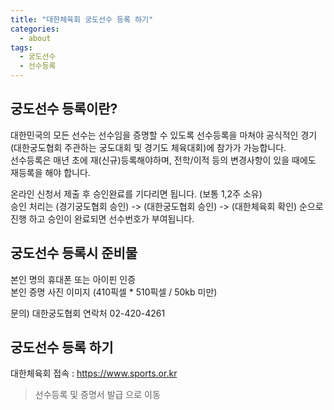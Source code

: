 ```yaml
---
title: "대한체육회 궁도선수 등록 하기"
categories:
  - about
tags:
  - 궁도선수
  - 선수등록
---
```


## 궁도선수 등록이란?

대한민국의 모든 선수는 선수임을 증명할 수 있도록 선수등록을 마쳐야 공식적인 경기(대한궁도협회 주관하는 궁도대회 및 경기도 체육대회)에 참가가 가능합니다.   
선수등록은 매년 초에 재(신규)등록해야하며, 전학/이적 등의 변경사항이 있을 때에도 재등록을 해야 합니다.      

온라인 신청서 제출 후 승인완료를 기다리면 됩니다. (보통 1,2주 소유)     
승인 처리는 (경기궁도협회 승인) -> (대한궁도협회 승인) -> (대한체육회 확인) 순으로 진행 하고 승인이 완료되면 선수번호가 부여됩니다.

## 궁도선수 등록시 준비물

본인 명의 휴대폰 또는 아이핀 인증     
본인 증명 사진 이미지 (410픽셀 * 510픽셀 / 50kb 미만)     

문의) 대한궁도협회 연락처 02-420-4261      

## 궁도선수 등록 하기

대한체육회 접속 : <https://www.sports.or.kr>

> 선수등록 및 증명서 발급 으로 이동

